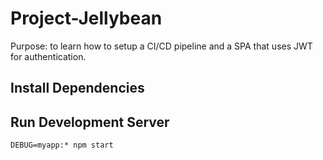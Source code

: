 # Project-Jellybean

Purpose: to learn how to setup a CI/CD pipeline and a SPA that uses JWT for authentication.


## Install Dependencies




## Run Development Server
`DEBUG=myapp:* npm start`
